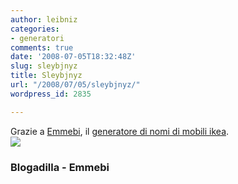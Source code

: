 ```yaml
---
author: leibniz
categories:
- generatori
comments: true
date: '2008-07-05T18:32:48Z'
slug: sleybjnyz
title: Sleybjnyz
url: "/2008/07/05/sleybjnyz/"
wordpress_id: 2835

---
```

Grazie a [Emmebi](http://emmebi.blogspot.com/2008/07/se-io-fossi-un-mobile-dellikea.html), il [generatore di nomi di mobili ikea](http://www.blogadilla.com/2008/05/11/the-blogadilla-swedish-furniture-name-generator/).  
![](http://www.leibniz-blogs.it/gallery/leikea.jpg)

### Blogadilla - Emmebi

